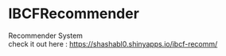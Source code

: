 # IBCFRecommender
Recommender System<br>
check it out here :  https://shashabl0.shinyapps.io/ibcf-recomm/
